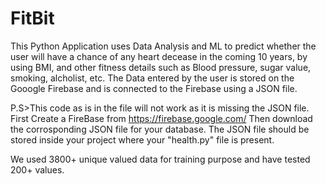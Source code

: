 # FitBit
This Python Application uses Data Analysis and ML to predict whether the user will have a chance of any heart decease in the coming 10 years, by using BMI, and other fitness details such as Blood pressure, sugar value, smoking, alcholist, etc.
The Data entered by the user is stored on the Gooogle Firebase and is connected to the Firebase using a JSON file.

P.S>This code as is in the file will not work as it is missing the JSON file.
First Create a FireBase from https://firebase.google.com/
Then download the corrosponding JSON file for your database.
The JSON file should be stored inside your project where your "health.py" file is present.

We used 3800+ unique valued data for training purpose and have tested 200+ values. 



